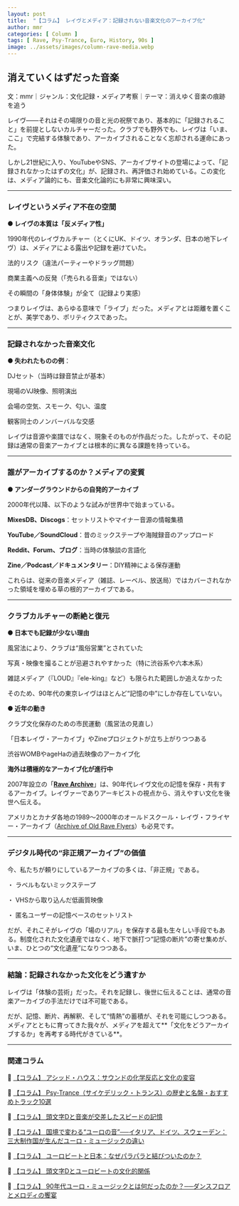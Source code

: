 ```yaml
---
layout: post
title:  "【コラム】 レイヴとメディア：記録されない音楽文化のアーカイブ化"
author: mmr
categories: [ Column ]
tags: [ Rave, Psy-Trance, Euro, History, 90s ]
image: ../assets/images/column-rave-media.webp
---
```



## 消えていくはずだった音楽

文：mmr｜ジャンル：文化記録・メディア考察｜テーマ：消えゆく音楽の痕跡を追う

レイヴ——それはその場限りの音と光の祝祭であり、基本的に「記録されること」を前提としないカルチャーだった。クラブでも野外でも、レイヴは「いま、ここ」で完結する体験であり、アーカイブされることなく忘却される運命にあった。

しかし21世紀に入り、YouTubeやSNS、アーカイブサイトの登場によって、「記録されなかったはずの文化」が、記録され、再評価され始めている。この変化は、メディア論的にも、音楽文化論的にも非常に興味深い。

---


<style type="text/css">

table, td, th {
border: 2px #111 solid;
width: auto;
padding: 10px; 
}
th {
background-color: #111;
color: #fff;
}
</style>


### レイヴというメディア不在の空間

**● レイヴの本質は「反メディア性」**

1990年代のレイヴカルチャー（とくにUK、ドイツ、オランダ、日本の地下レイヴ）は、メディアによる露出や記録を避けていた。

法的リスク（違法パーティーやドラッグ問題）

商業主義への反発（「売られる音楽」ではない）

その瞬間の「身体体験」が全て（記録より実感）

つまりレイヴは、あらゆる意味で「ライブ」だった。メディアとは距離を置くことが、美学であり、ポリティクスであった。

---


### 記録されなかった音楽文化

**● 失われたものの例**：

DJセット（当時は録音禁止が基本）

現場のVJ映像、照明演出

会場の空気、スモーク、匂い、温度

観客同士のノンバーバルな交感

レイヴは音源や楽譜ではなく、現象そのものが作品だった。したがって、その記録は通常の音楽アーカイブとは根本的に異なる課題を持っている。

---


### 誰がアーカイブするのか？メディアの変質

**● アンダーグラウンドからの自発的アーカイブ**

2000年代以降、以下のような試みが世界中で始まっている。

**MixesDB、Discogs**：セットリストやマイナー音源の情報集積

**YouTube／SoundCloud**：昔のミックステープや海賊録音のアップロード

**Reddit、Forum、ブログ**：当時の体験談の言語化

**Zine／Podcast／ドキュメンタリー**：DIY精神による保存運動

これらは、従来の音楽メディア（雑誌、レーベル、放送局）ではカバーされなかった領域を埋める草の根的アーカイブである。

---


### クラブカルチャーの断絶と復元

**● 日本でも記録が少ない理由**

風営法により、クラブは“風俗営業”とされていた

写真・映像を撮ることが忌避されやすかった（特に渋谷系や六本木系）

雑誌メディア（『LOUD』『ele-king』など）も限られた範囲しか追えなかった

そのため、90年代の東京レイヴはほとんど“記憶の中”にしか存在していない。

**● 近年の動き**

クラブ文化保存のための市民運動（風営法の見直し）

「日本レイヴ・アーカイブ」やZineプロジェクトが立ち上がりつつある

渋谷WOMBやageHaの過去映像のアーカイブ化

**海外は積極的なアーカイブ化が進行中**

2007年設立の「[**Rave Archive**](https://ravearchive.com)」は、90年代レイヴ文化の記憶を保存・共有するアーカイブ。レイヴァーでありアーキビストの視点から、消えやすい文化を後世へ伝える。


アメリカとカナダ各地の1989〜2000年のオールドスクール・レイヴ・フライヤー・アーカイブ（[Archive of Old Rave Flyers](https://flickr.com/photos/villalobosjayse/albums/)）も必見です。



---


### デジタル時代の“非正規アーカイブ”の価値

今、私たちが頼りにしているアーカイブの多くは、「非正規」である。

・ ラベルもないミックステープ

・ VHSから取り込んだ低画質映像

・ 匿名ユーザーの記憶ベースのセットリスト

だが、それこそがレイヴの「場のリアル」を保存する最も生々しい手段でもある。制度化された文化遺産ではなく、地下で脈打つ“記憶の断片”の寄せ集めが、いま、ひとつの“文化遺産”になりつつある。

---


### 結論：記録されなかった文化をどう遺すか

レイヴは「体験の芸術」だった。それを記録し、後世に伝えることは、通常の音楽アーカイブの手法だけでは不可能である。

だが、記憶、断片、再解釈、そして“情熱”の蓄積が、それを可能にしつつある。メディアとともに育ってきた我々が、メディアを超えて**「文化をどうアーカイブするか」を再考する時代がきている**。


---

### 関連コラム


🔗 [【コラム】 アシッド・ハウス：サウンドの化学反応と文化の変容](https://monumental-movement.jp/Column-Acid-House)

🔗 [【コラム】 Psy-Trance（サイケデリック・トランス）の歴史と名盤・おすすめトラック10選](https://monumental-movement.jp/Column-Psy-Trance)

🔗 [【コラム】 頭文字Dと音楽が交差したスピードの記憶](https://monumental-movement.jp/Column-InitialD-Eurobeat2)

🔗 [【コラム】 国境で変わる“ユーロの音”──イタリア、ドイツ、スウェーデン：三大制作国が生んだユーロ・ミュージックの違い](https://monumental-movement.jp/Column-Euro-Sound)

🔗 [【コラム】 ユーロビートと日本：なぜパラパラと結びついたのか？](https://monumental-movement.jp/Column-Parapara-Eurobeat)

🔗 [【コラム】 頭文字Dとユーロビートの文化的関係](https://monumental-movement.jp/Column-InitialD-Eurobeat)

🔗 [【コラム】 90年代ユーロ・ミュージックとは何だったのか？──ダンスフロアとメロディの饗宴](https://monumental-movement.jp/Column-Euro)
